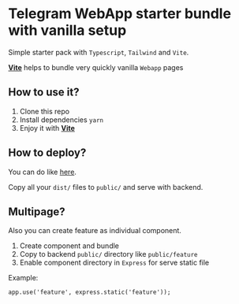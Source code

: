 # Telegram WebApp starter bundle with vanilla setup

Simple starter pack with `Typescript`, `Tailwind` and `Vite`.

[**Vite**](https://vitejs.dev/) helps to bundle very quickly vanilla `Webapp` pages

## How to use it?

1. Clone this repo
2. Install dependencies `yarn`
3. Enjoy it with [**Vite**](https://vitejs.dev/guide/#command-line-interface)

## How to deploy?

You can do like [here](https://github.com/ShinkarenkoMaxim/simple-quiz).

Copy all your `dist/` files to `public/` and serve with backend.

## Multipage?

Also you can create feature as individual component.

1. Create component and bundle
2. Copy to backend `public/` directory like `public/feature`
3. Enable component directory in `Express` for serve static file

Example:

```app.use('feature', express.static('feature'));```
